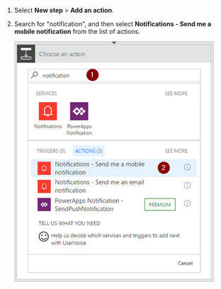 1. Select **New step** > **Add an action**.

1. Search for "notification", and then select **Notifications - Send me a mobile notification** from the list of actions.

     ![notification](./media/email-triggers/email-triggers-sender-3.png)
